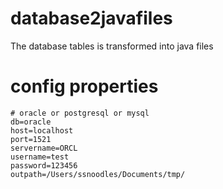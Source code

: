 # database2javafiles
The database tables is transformed into java files

# config properties
```
# oracle or postgresql or mysql
db=oracle
host=localhost
port=1521
servername=ORCL
username=test
password=123456
outpath=/Users/ssnoodles/Documents/tmp/
```


